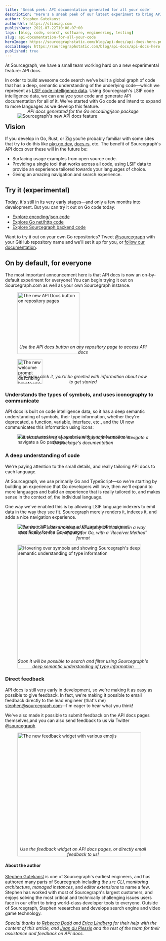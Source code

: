 ```yaml
---
title: 'Sneak peek: API documentation generated for all your code'
description: "Here's a sneak peek of our latest experiment to bring API documentation to all your code, generated by LSIF code intelligence data."
author: Stephen Gutekanst
authorUrl: https://slimsag.com
publishDate: 2021-07-22T10:00-07:00
tags: [blog, code, search, software, engineering, testing]
slug: api-documentation-for-all-your-code
heroImage: https://sourcegraphstatic.com/blog/api-docs/api-docs-hero.png
socialImage: https://sourcegraphstatic.com/blog/api-docs/api-docs-hero.png
published: true
---
```


At Sourcegraph, we have a small team working hard on a new experimental feature: API docs.

In order to build awesome code search we've built a global graph of code that has a deep, semantic understanding of the underlying code—which we represent as [LSIF code intelligence data](https://lsif.dev). Using Sourcegraph's LSIF code intelligence data, we can analyze your code and generate API documentation for all of it. We've started with Go code and intend to expand to more languages as we develop this feature.

<figure>
  <img src="https://sourcegraphstatic.com/blog/api-docs/api-docs.png" alt="Sourcegraph's new API docs feature">
  <figcaption>API docs generated for the Go encoding/json package</figcaption>
</figure>

## Vision

If you develop in Go, Rust, or Zig you’re probably familiar with some sites that try to do this like [pkg.go.dev](https://pkg.go.dev), [docs.rs](<[https://docs.rs](https://docs.rs)>), etc. The benefit of Sourcegraph's API docs over these will in the future be:

- Surfacing usage examples from open source code.
- Providing a single tool that works across all code, using LSIF data to provide an experience tailored towards your languages of choice.
- Giving an amazing navigation and search experience.

## Try it (experimental)

Today, it's still in its very early stages—and only a few months into development. But you can try it out on Go code today:

- [Explore encoding/json code](https://sourcegraph.com/github.com/golang/go/-/docs/encoding/json)
- [Explore Go net/http code](https://sourcegraph.com/github.com/golang/go/-/docs/net/http)
- [Explore Sourcegraph backend code](https://sourcegraph.com/github.com/sourcegraph/sourcegraph/-/docs/cmd/frontend/backend)

Want to try it out on your own Go repositories? Tweet [@sourcegraph](https://twitter.com/sourcegraph) with your GitHub repository name and we'll set it up for you, or [follow our documentation](<[https://docs.sourcegraph.com/code_intelligence/apidocs](https://docs.sourcegraph.com/code_intelligence/apidocs)>).

## On by default, for everyone

The most important announcement here is that API docs is now an on-by-default experiment for everyone! You can begin trying it out on Sourcegraph.com as well as your own Sourcegraph instance.

<figure>
  <img height="200px" src="https://sourcegraphstatic.com/blog/api-docs/api-docs-button.png" alt="The new API Docs button on repository pages">
  <figcaption>Use the API docs button on any repository page to access API docs</figcaption>
</figure>

<figure>
  <img height="80px" src="https://sourcegraphstatic.com/blog/api-docs/welcome-prompt.png" alt="The new welcome prompt describing how to use API docs">
  <figcaption>Once you click it, you'll be greeted with information about how to get started</figcaption>
</figure>

### Understands the types of symbols, and uses iconography to communicate

API docs is built on code intelligence data, so it has a deep semantic understanding of symbols, their type information, whether they're deprecated, a function, variable, interface, etc., and the UI now communicates this information using icons:

<figure>
  <img src="https://sourcegraphstatic.com/blog/api-docs/symbols.gif" alt="A structured tree of symbols with type information to navigate a Go package">
  <figcaption>A structured tree of symbols with type information to navigate a Go package's documentation</figcaption>
</figure>

### A deep understanding of code

We're paying attention to the small details, and really tailoring API docs to each language.

At Sourcegraph, we use primarily Go and TypeScript—so we're starting by building an experience that Go developers will love, then we'll expand to more languages and build an experience that is really tailored to, and makes sense in the context of, the individual language.

One way we've enabled this is by allowing LSIF language indexers to emit data in the way they see fit. Sourcegraph merely renders it, indexes it, and adds a nice navigation experience.

<figure>
  <img src="https://sourcegraphstatic.com/blog/api-docs/url-hash-displays.gif" alt="Browser URL bar showing a URL and hash designed specifically for the Go language">
  <figcaption>The Go LSIF indexer chooses to display URL hashes in a way that makes sense specifically for Go, with a `Receiver.Method` format</figcaption>
</figure>

<figure>
  <img height="400px" src="https://sourcegraphstatic.com/blog/api-docs/symbol-types.gif" alt="Hovering over symbols and showing Sourcegraph's deep semantic understanding of type information">
  <figcaption>Soon it will be possible to search and filter using Sourcegraph's deep semantic understanding of type information</figcaption>
</figure>

### Direct feedback

API docs is still very early in development, so we're making it as easy as possible to give feedback. In fact, we're making it possible to email feedback directly to the lead engineer (that's me) [stephen@sourcegraph.com](mailto:stephen@sourcegraph.com)—I'm eager to hear what you think!

We've also made it possible to submit feedback on the API docs pages themselves,and you can also send feedback to us via Twitter [@sourcegraph](https://twitter.com/sourcegraph).

<figure>
  <img height="400px" src="https://sourcegraphstatic.com/blog/api-docs/feedback-widget.png" alt="The new feedback widget with various emojis">
  <figcaption>Use the feedback widget on API docs pages, or directly email feedback to us!</figcaption>
</figure>

#### About the author

[Stephen Gutekanst](https://slimsag.com) is one of Sourcegraph's earliest engineers, and has authored many parts of Sourcegraph including _the `src` CLI_, m*onitoring architecture*, _managed instances_, and _editor extensions_ to name a few. Stephen has worked with most of Sourcegraph's largest customers, and enjoys solving the most critical and technically challenging issues users face in our effort to bring world-class developer tools to everyone. Outside of Sourcegraph, Stephen researches and develops search engine and video game technology.

_Special thanks to [Rebecca Dodd](https://handbook.sourcegraph.com/company/team#rebecca-dodd) and [Erica Lindberg](https://handbook.sourcegraph.com/company/team#erica-lindberg) for their help with the content of this article, and [Jean du Plessis](https://handbook.sourcegraph.com/company/team#jean-du-plessis) and the rest of the team for their assistance and feedback on API docs._

<style>
  figure .no-shadow { box-shadow: none; }
  .workingtable-highlight td { color: #ffffff; background-color: #005cb9; }

  figcaption {
    text-align: center;
    margin-top: -2rem;
    font-style: italic;
  }
</style>
